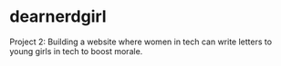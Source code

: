 # dearnerdgirl
Project 2: Building a website where women in tech can write letters to young girls in tech to boost morale.
